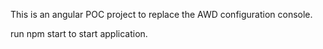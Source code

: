This is an angular POC project to replace the AWD configuration console.

run npm start to start application.